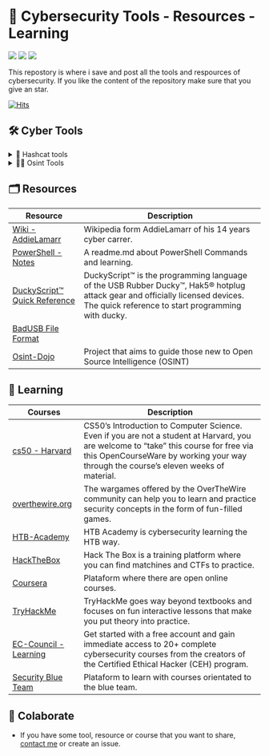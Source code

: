 # 🔐 Cybersecurity Tools - Resources - Learning

<p align="left">
<img src="https://img.shields.io/github/watchers/brunoooost/cybersources?style=for-the-badge"/>
<img src="https://img.shields.io/github/stars/brunoooost/cybersources?style=for-the-badge"/>
<img src="https://img.shields.io/github/contributors/brunoooost/cybersources?style=for-the-badge"/>
</p>



  
This repostory is where i save and post all the tools and respources of cybersecurity. If you like the content of the repository make sure that you give an star. 

[![Hits](https://hits.seeyoufarm.com/api/count/incr/badge.svg?url=https%3A%2F%2Fgithub.com%2Fbrunoooost%2Fcybersources&count_bg=%236DAC3E&title_bg=%23555555&icon=github.svg&icon_color=%23E7E7E7&title=views&edge_flat=false)](https://hits.seeyoufarm.com)

## 🛠️ Cyber Tools


<details>
<summary>🔢 Hashcat tools</summary>
  
## 🔢 Hashcat tools
|Tool|Description|
|--|--|
|[Hashcat Pass Recovery](https://hashcat.net/cap2hashcat/)||

</details>

<details>
<summary>🕵️‍♂️ Osint Tools</summary>

## 🕵️‍♂️ Osint tools

  
### 🗂️ Miscellaneous  

|Tool|Description|
|--|--|
|[osint.rocks](https://osint.rocks)|Search people|
|[Pim Eyes](https://pimeyes.com/en)|Face Search Engine Reverse Image Search. |
|[IntelTechniques](https://inteltechniques.com/tools/Search.htm)|Search engines tool.|
|[Cybdetective](https://cybdetective.com/osintmap)| Worldwide OSINT tools map.|
|[FaceComparison](https://facecomparison.toolpie.com)| Face comparison tool. |
|[osint-framework](https://osintframework.com)|Collection of tools.
|[FaceCheckID](https://facecheck.id)| Powerfull tool that realizes reverse image search.|




  
### 👤 Username Search
|Number|Tool|
|--|--|
|1|[WhatsMyName](https://whatsmyname.app)|
|2|[NameCheck](https://www.namecheckr.com )|
|3|[UserSearch](https://usersearch.org )|
|4|[BlackBird](https://blackbird-osint.herokuapp.com)|


  
### 🔗 Email Search
|Number|Tool|
|--|--|
|1|[Industries OSINT](https://osint.industries)|
|2|[BlackBird](https://blackbird-osint.herokuapp.com)|
|3|[Epieos](https://epieos.com )
|4|[ScanIdentity](https://scan.identityguard.com/full   )|
|5|[LeakPeak](https://leakpeek.com )|
|6|[BreachDirectory](https://breachdirectory.org )|
|7|[0t.rocks](https://github.com/MiyakoYakota/search.0t.rocks?tab=readme-ov-file)|

### 📍 GEOINT
|Number|Tool|
|--|--|
|1|[Bellingcat](https://osm-search.bellingcat.com )
|2|[OhShint](https://ohshint.gitbook.io/oh-shint-its-a-blog/osint-web-resources/mapping-and-geospatial-intelligence-geoint )|

### 📰 News, Search Engines...
|Number|Tool|
|--|--|
|1|[WolrdEinnwes](https://world.einnews.com )|
|2|[True People Search](https://truepeoplesearch.net )|
|3|[Webmii](https://webmii.com )|
|4|[Usa-Oficial](https://usa-official.com)|
|5|[Ussearch](https://ussearch.com  )|
|6|[ThatsThem](https://thatsthem.com )|





</details>



## 🗂️ Resources

|Resource|Description|
|--|--|
|[Wiki - AddieLamarr](https://publish.obsidian.md/addielamarr/00+Home+MOC)|Wikipedia form AddieLamarr of his 14 years cyber carrer.|
|[PowerShell - Notes](https://github.com/ab14jain/PowerShell)| A readme.md about PowerShell Commands and learning.
|[DuckyScript™ Quick Reference](https://docs.hak5.org/hak5-usb-rubber-ducky/duckyscript-tm-quick-reference)| DuckyScript™ is the programming language of the USB Rubber Ducky™, Hak5® hotplug attack gear and officially licensed devices. The quick reference to start programming with ducky.
|[BadUSB File Format](https://developer.flipper.net/flipperzero/doxygen/badusb_file_format.html)| 
|[Osint-Dojo](https://www.osintdojo.com/resources/)| Project that aims to guide those new to Open Source Intelligence (OSINT)|




## 📖 Learning
  
|Courses|Description|
|--|--|
|[cs50 - Harvard](https://cs50.harvard.edu/x/2024/)|CS50’s Introduction to Computer Science. Even if you are not a student at Harvard, you are welcome to “take” this course for free via this OpenCourseWare by working your way through the course’s eleven weeks of material.
|[overthewire.org](https://overthewire.org/wargames/bandit/bandit0.html)| The wargames offered by the OverTheWire community can help you to learn and practice security concepts in the form of fun-filled games. 
|[HTB-Academy](https://academy.hackthebox.com)|HTB Academy is cybersecurity learning the HTB way.
|[HackTheBox](https://hackthebox.com)|Hack The Box is a training platform where you can find matchines and CTFs to practice.
|[Coursera](https://www.coursera.org)|Plataform where there are open online courses.
|[TryHackMe](https://tryhackme.com)|TryHackMe goes way beyond textbooks and focuses on fun interactive lessons that make you put theory into practice.
|[EC-Council - Learning](https://codered.eccouncil.org/?logged=false)|Get started with a free account and gain immediate access to 20+ complete cybersecurity courses from the creators of the Certified Ethical Hacker (CEH) program.|
|[Security Blue Team](https://elearning.securityblue.team/login)| Plataform to learn with courses orientated to the blue team.

## 💬 Colaborate 
- If you have some tool, resource or course that you want to share, [contact me](https://github.com/brunoooost) or create an issue.

